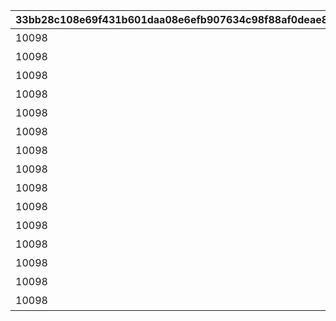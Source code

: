 |33bb28c108e69f431b601daa08e6efb907634c98f88af0deae848052b809e92a|d3b70460addf8794427426f541c59e6a573d93280e4277ef5cd0b537ae33602d|0974fbf9700eacaff904898947ccf7ae2f8be2e65d9800c2e07e012e730a724c|97776ef44c767ae5dbfa03a096e8b03653bcb7d77f5c85077ab53e095951f5a0|81d93d63233732554a8c4cc5055212d00ce7b3f849ed1e52e60bd685329ec0d0|8275a00a44e82b1919f891efac225dc125230c09b42de0396bbd306f69691a07|26ff2180493d9bf4ef8ebec19ad2b9f6ab8057e1caedd37e3654672103fbc422|
| --- | --- | --- | --- | --- | --- | --- |
|10098|みゅ～ちゃんすくすく日記その1|0|20053103|2022/07/31 12:00:00|0|1009801|
|10098|みゅ～ちゃんすくすく日記その2|1009801|0|2022/07/31 12:00:00|5098001|1009802|
|10098|みゅ～ちゃんすくすく日記その3|1009802|0|2022/08/01 5:00:00|5098002|1009803|
|10098|みゅ～ちゃんすくすく日記その4|1009803|0|2022/08/02 5:00:00|5098002|1009804|
|10098|みゅ～ちゃんすくすく日記その5|1009804|0|2022/08/03 5:00:00|5098002|1009805|
|10098|みゅ～ちゃんすくすく日記その6|1009805|0|2022/08/04 5:00:00|5098002|1009806|
|10098|みゅ～ちゃんすくすく日記その7|1009806|0|2022/08/05 5:00:00|5098003|1009807|
|10098|みゅ～ちゃんすくすく日記その8|1009807|0|2022/08/06 5:00:00|5098003|1009808|
|10098|みゅ～ちゃんすくすく日記その9|1009808|0|2022/08/07 5:00:00|5098004|1009809|
|10098|みゅ～ちゃんすくすく日記その10|1009809|0|2022/08/08 5:00:00|5098005|1009810|
|10098|みゅ～ちゃんすくすく日記その11|1009810|0|2022/08/09 5:00:00|5098005|1009811|
|10098|みゅ～ちゃんすくすく日記その12|1009811|0|2022/08/10 5:00:00|5098005|1009812|
|10098|みゅ～ちゃんすくすく日記その13|1009812|0|2022/08/11 5:00:00|5098005|1009813|
|10098|みゅ～ちゃんすくすく日記その14|1009813|0|2022/08/12 5:00:00|5098006|1009814|
|10098|みゅ～ちゃんすくすく日記その15|1009814|0|2022/08/14 5:00:00|5098007|1009815|